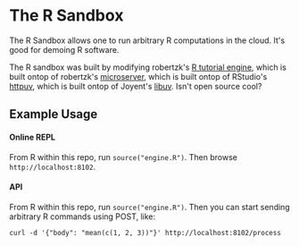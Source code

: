 # The R Sandbox

The R Sandbox allows one to run arbitrary R computations in the cloud.  It's good
for demoing R software.

The R sandbox was built by modifying robertzk's [R tutorial engine](https://github.com/robertzk/tutorial-engine), which is built ontop of robertzk's [microserver](http://github.com/robertzk/microserver), which is built ontop of RStudio's [httpuv](https://github.com/rstudio/httpuv), which is built ontop of Joyent's [libuv](https://github.com/libuv/libuv).  Isn't open source cool? 


## Example Usage

#### Online REPL

From R within this repo, run `source("engine.R")`.  Then browse `http://localhost:8102`.

#### API

From R within this repo, run `source("engine.R")`.  Then you can start sending arbitrary R commands using POST, like:

```
curl -d '{"body": "mean(c(1, 2, 3))"}' http://localhost:8102/process
```
